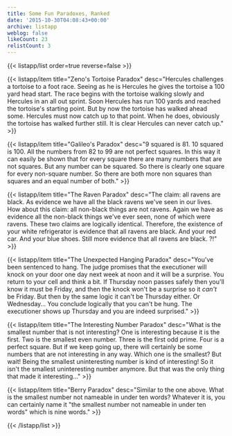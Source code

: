 ```yaml
---
title: Some Fun Paradoxes, Ranked
date: '2015-10-30T04:08:43+00:00'
archive: listapp
weblog: false
likeCount: 23
relistCount: 3
---
```



{{< listapp/list order=true reverse=false >}}

   {{< listapp/item title="Zeno's Tortoise Paradox"
      desc="Hercules challenges a tortoise to a foot race. Seeing as he is Hercules he gives the tortoise a 100 yard head start. The race begins with the tortoise walking slowly and Hercules in an all out sprint. Soon Hercules has run 100 yards and reached the tortoise's starting point. But by now the tortoise has walked ahead some. Hercules must now catch up to that point. When he does, obviously the tortoise has walked further still. It is clear Hercules can never catch up." >}}

   {{< listapp/item title="Galileo's Paradox"
      desc="9 squared is 81. 10 squared is 100. All the numbers from 82 to 99 are not perfect squares. In this way it can easily be shown that for every square there are many numbers that are not squares. But any number can be squared. So there is clearly one square for every non-square number. So there are both more non squares than squares and an equal number of both." >}}

   {{< listapp/item title="The Raven Paradox"
      desc="The claim: all ravens are black. As evidence we have all the black ravens we've seen in our lives. How about this claim: all non-black things are not ravens. Again we have as evidence all the non-black things we've ever seen, none of which were ravens. These two claims are logically identical. Therefore, the existence of your white refrigerator is evidence that all ravens are black. And your red car. And your blue shoes. Still more evidence that all ravens are black. ?!" >}}

   {{< listapp/item title="The Unexpected Hanging Paradox"
      desc="You've been sentenced to hang. The judge promises that the executioner will knock on your door one day next week at noon and it will be a surprise. You return to your cell and think a bit. If Thursday noon passes safely then you'll know it must be Friday, and then the knock won't be a surprise so it *can't* be Friday. But then by the same logic it can't be Thursday either. Or Wednesday… You conclude logically that you can't be hung. The executioner shows up Thursday and you are indeed surprised." >}}

   {{< listapp/item title="The Interesting Number Paradox"
      desc="What is the smallest number that is not interesting? One is interesting because it is the first. Two is the smallest even number. Three is the first odd prime. Four is a perfect square. But if we keep going up, there will certainly be some numbers that are not interesting in any way. Which one is the smallest? But wait! Being the smallest uninteresting number is kind of interesting! So it isn't the smallest uninteresting number anymore. But that was the only thing that made it interesting…" >}}

   {{< listapp/item title="Berry Paradox"
      desc="Similar to the one above. What is the smallest number not nameable in under ten words? Whatever it is, you can certainly name it \"the smallest number not nameable in under ten words\" which is nine words." >}}

{{< /listapp/list >}}
